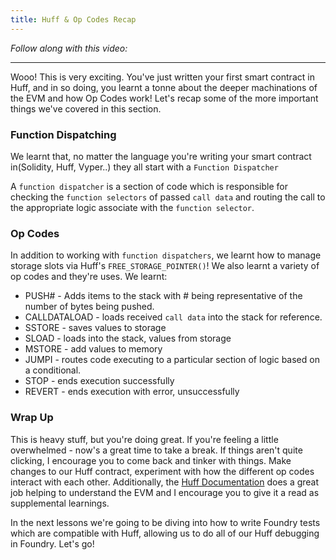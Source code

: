 ```yaml
---
title: Huff & Op Codes Recap
---
```


_Follow along with this video:_

---

Wooo! This is very exciting. You've just written your first smart contract in Huff, and in so doing, you learnt a tonne about the deeper machinations of the EVM and how Op Codes work! Let's recap some of the more important things we've covered in this section.

### Function Dispatching

We learnt that, no matter the language you're writing your smart contract in(Solidity, Huff, Vyper..) they all start with a `Function Dispatcher`

A `function dispatcher` is a section of code which is responsible for checking the `function selectors` of passed `call data` and routing the call to the appropriate logic associate with the `function selector`.

### Op Codes

In addition to working with `function dispatchers`, we learnt how to manage storage slots via Huff's `FREE_STORAGE_POINTER()`! We also learnt a variety of op codes and they're uses. We learnt:

- PUSH# - Adds items to the stack with # being representative of the number of bytes being pushed.
- CALLDATALOAD - loads received `call data` into the stack for reference.
- SSTORE - saves values to storage
- SLOAD - loads into the stack, values from storage
- MSTORE - add values to memory
- JUMPI - routes code executing to a particular section of logic based on a conditional.
- STOP - ends execution successfully
- REVERT - ends execution with error, unsuccessfully

### Wrap Up

This is heavy stuff, but you're doing great. If you're feeling a little overwhelmed - now's a great time to take a break. If things aren't quite clicking, I encourage you to come back and tinker with things. Make changes to our Huff contract, experiment with how the different op codes interact with each other. Additionally, the [Huff Documentation](https://docs.huff.sh/) does a great job helping to understand the EVM and I encourage you to give it a read as supplemental learnings.

In the next lessons we're going to be diving into how to write Foundry tests which are compatible with Huff, allowing us to do all of our Huff debugging in Foundry. Let's go!

